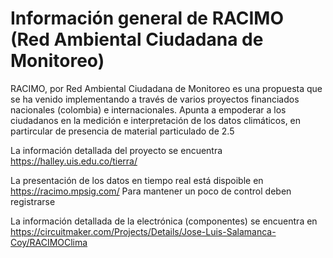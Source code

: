 Información general de RACIMO (Red Ambiental Ciudadana de Monitoreo)
====================================================================

RACIMO, por Red Ambiental Ciudadana de Monitoreo es una propuesta que se ha venido implementando a través de varios proyectos
financiados nacionales (colombia) e internacionales. Apunta a empoderar a los ciudadanos en la medición e interpretación de 
los datos climáticos, en partircular de presencia de material particulado de 2.5 


La información detallada del proyecto se encuentra https://halley.uis.edu.co/tierra/

La presentación de los datos en tiempo real está dispoible en https://racimo.mpsig.com/ 
Para mantener un poco de control deben registrarse

La información detallada de la electrónica (componentes) se encuentra en https://circuitmaker.com/Projects/Details/Jose-Luis-Salamanca-Coy/RACIMOClima 

